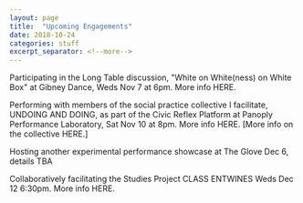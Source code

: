 ```yaml
---
layout: page
title:  "Upcoming Engagements"
date: 2018-10-24
categories: stuff
excerpt_separator: <!--more-->
---
```


Participating in the Long Table discussion, "White on White(ness) on White Box" at Gibney Dance, Weds Nov 7 at 6pm. More info HERE.

Performing with members of the social practice collective I facilitate, UNDOING AND DOING, as part of the Civic Reflex 
Platform at Panoply Performance Laboratory, Sat Nov 10 at 8pm. More info HERE. [More info on the collective HERE.] 

Hosting another experimental performance showcase at The Glove Dec 6, details TBA

Collaboratively facilitating the Studies Project CLASS ENTWINES Weds Dec 12 6:30pm. More info HERE.

<!--more-->
